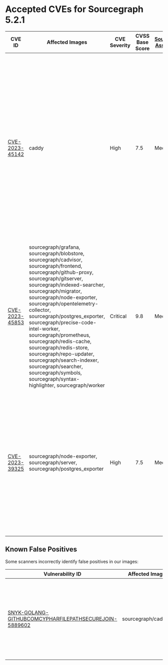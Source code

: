 # Accepted CVEs for Sourcegraph 5.2.1

| CVE ID                                                                  | Affected Images                                                                                                                                                                                                                                                                                                                                                                                                                                                                                                                                                  | CVE Severity | CVSS Base Score | [Sourcegraph Assessment](../../../engineering/dev/policies/vulnerability-management-policy.md#severity-levels) | CVSS Environmental Score | Details                                                                                                                                                                                                                                                                                                              |
| ----------------------------------------------------------------------- | ---------------------------------------------------------------------------------------------------------------------------------------------------------------------------------------------------------------------------------------------------------------------------------------------------------------------------------------------------------------------------------------------------------------------------------------------------------------------------------------------------------------------------------------------------------------- | ------------ | --------------- | -------------------------------------------------------------------------------------------------------------- | ------------------------ | -------------------------------------------------------------------------------------------------------------------------------------------------------------------------------------------------------------------------------------------------------------------------------------------------------------------- |
| [CVE-2023-45142](https://nvd.nist.gov/vuln/detail/CVE-2023-45142)       | caddy                                                                                                                                                                                                                                                                                                                                                                                                                                                                                                                                                            | High         | 7.5             | Medium                                                                                                         | 5.7                      | There is currently no patched version for Caddy available that resolves this issue. We will update once the patch is available. The instances are not typically exposed on the internet thus the likelihood of exploitation is low. This issue only has a potential impact on the availability of the Caddy service. |
| [CVE-2023-45853](https://nvd.nist.gov/vuln/detail/CVE-2023-45853)       | sourcegraph/grafana, sourcegraph/blobstore, sourcegraph/cadvisor, sourcegraph/frontend, sourcegraph/github-proxy, sourcegraph/gitserver, sourcegraph/indexed-searcher, sourcegraph/migrator, sourcegraph/node-exporter, sourcegraph/opentelemetry-collector, sourcegraph/postgres_exporter, sourcegraph/precise-code-intel-worker, sourcegraph/prometheus, sourcegraph/redis-cache, sourcegraph/redis-store, sourcegraph/repo-updater, sourcegraph/search-indexer, sourcegraph/searcher, sourcegraph/symbols, sourcegraph/syntax-highlighter, sourcegraph/worker | Critical     | 9.8             | Medium                                                                                                         | 4.7                      | This vulnerability impacts zlib library used for managing zip files. This issue is not present in Sourcegraph as the application doesn't accept zip files as part of the request.                                                                                                                                    |
| [CVE-2023-39325](https://access.redhat.com/security/cve/cve-2023-39325) | sourcegraph/node-exporter, sourcegraph/server, sourcegraph/postgres_exporter                                                                                                                                                                                                                                                                                                                                                                                                                                                                                     | High         | 7.5             | Medium                                                                                                         | 4.7                      | The services that are vulnerable to this issue are typically not exposed on the internet. The likelihood of exploitation is low and this does not have a significant impact on the security of the instance. The issue is not present in Sourcegraph itself.                                                         |

## Known False Positives

Some scanners incorrectly identify false positives in our images:

| Vulnerability ID                                                                                                                             | Affected Images      | Note                                                                                                                          |
| -------------------------------------------------------------------------------------------------------------------------------------------- | -------------------- | ----------------------------------------------------------------------------------------------------------------------------- |
| [SNYK-GOLANG-GITHUBCOMCYPHARFILEPATHSECUREJOIN-5889602](https://security.snyk.io/vuln/SNYK-GOLANG-GITHUBCOMCYPHARFILEPATHSECUREJOIN-5889602) | sourcegraph/cadvisor | This potential security issue only affects `filepath-securejoin` when used on Windows - all Sourcegraph deployments use Linux |
